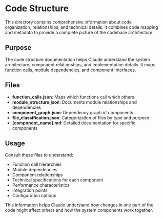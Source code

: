 # Code Structure

This directory contains comprehensive information about code organization, relationships, and technical details. It combines code mapping and metadata to provide a complete picture of the codebase architecture.

## Purpose

The code structure documentation helps Claude understand the system architecture, component relationships, and implementation details. It maps function calls, module dependencies, and component interfaces.

## Files

- **function_calls.json**: Maps which functions call which others
- **module_structure.json**: Documents module relationships and dependencies
- **component_graph.json**: Dependency graph of components
- **file_classification.json**: Categorization of files by type and purpose
- **[component_name].md**: Detailed documentation for specific components

## Usage

Consult these files to understand:

- Function call hierarchies
- Module dependencies
- Component relationships
- Technical specifications for each component
- Performance characteristics
- Integration points
- Configuration options

This information helps Claude understand how changes in one part of the code might affect others and how the system components work together.